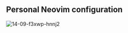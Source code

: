 ## Personal Neovim configuration

![14-09-f3xwp-hnnj2](https://github.com/vmrocha/config-nvim/assets/123785/518ab812-7724-4416-82d4-de8561a23c1a)
